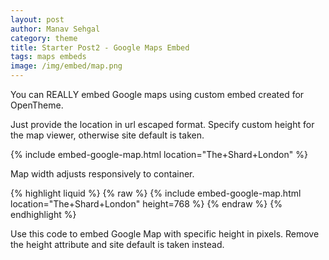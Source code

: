 ```yaml
---
layout: post
author: Manav Sehgal
category: theme
title: Starter Post2 - Google Maps Embed
tags: maps embeds
image: /img/embed/map.png
---
```


You can REALLY embed Google maps using custom embed created for OpenTheme. 

Just provide the location in url escaped format. Specify custom height for the map viewer, otherwise site default is taken.

{% include embed-google-map.html location="The+Shard+London" %}

Map width adjusts responsively to container.

{% highlight liquid %}
{% raw  %}
  {% include embed-google-map.html location="The+Shard+London" height=768 %}
{% endraw %}
{% endhighlight %}

Use this code to embed Google Map with specific height in pixels. 
Remove the height attribute and site default is taken instead.

